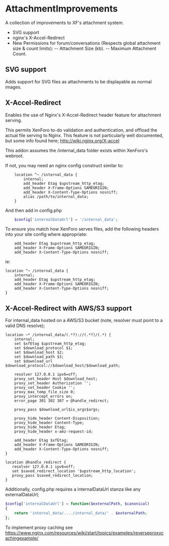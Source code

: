 # AttachmentImprovements

A collection of improvements to XF's attachment system.

- SVG support
- nginx's X-Accel-Redirect
- New Permissions for forum/conversations (Respects global attachment size & count limits):
-- Attachment Size (kb).
-- Maximum Attachment Count.

## SVG support

Adds support for SVG files as attachments to be displayable as normal images.

## X-Accel-Redirect

Enables the use of Nginx's X-Accel-Redirect header feature for attachment serving.

This permits XenForo to-do validation and authentication, and offload the actual file serving to Nginx. This feature is not particularly well documented, but some info found here; http://wiki.nginx.org/X-accel

This addon assumes the /internal_data folder exists within XenForo's webroot.

If not, you may need an nginx config construct similar to:
```
    location ^~ /internal_data {
        internal;
        add_header Etag $upstream_http_etag;
        add_header X-Frame-Options SAMEORIGIN;
        add_header X-Content-Type-Options nosniff;
        alias /path/to/internal_data;
    }
```  
And then add in config.php
```php
    $config['internalDataUrl'] = '/internal_data';
```  

To ensure you match how XenForo serves files, add the following headers into your site config where appropriate:
```
    add_header Etag $upstream_http_etag;
    add_header X-Frame-Options SAMEORIGIN;
    add_header X-Content-Type-Options nosniff;
```

ie:
```
location ^~ /internal_data {
    internal;
    add_header Etag $upstream_http_etag;
    add_header X-Frame-Options SAMEORIGIN;
    add_header X-Content-Type-Options nosniff;
}
```

## X-Accel-Redirect with AWS/S3 support

For internal_data hosted on a AWS/S3 bucket (note, resolver must point to a valid DNS resolve);

```
location ~* /internal_data/(.*?)://(.*?)/(.*) { 
    internal; 
    set $xfEtag $upstream_http_etag; 
    set $download_protocol $1; 
    set $download_host $2; 
    set $download_path $3; 
    set $download_url $download_protocol://$download_host/$download_path; 
 
    resolver 127.0.0.1 ipv6=off; 
    proxy_set_header Host $download_host; 
    proxy_set_header Authorization ''; 
    proxy_set_header Cookie ''; 
    proxy_max_temp_file_size 0; 
    proxy_intercept_errors on; 
    error_page 301 302 307 = @handle_redirect; 
 
    proxy_pass $download_url$is_args$args; 
 
    proxy_hide_header Content-Disposition; 
    proxy_hide_header Content-Type; 
    proxy_hide_header Etag; 
    proxy_hide_header x-amz-request-id; 
 
    add_header Etag $xfEtag; 
    add_header X-Frame-Options SAMEORIGIN; 
    add_header X-Content-Type-Options nosniff; 
} 

location @handle_redirect {
   resolver 127.0.0.1 ipv6=off;
   set $saved_redirect_location '$upstream_http_location';
   proxy_pass $saved_redirect_location;
}
```

Additionally, config.php requires a internalDataUrl stanza like any externalDataUrl;

```php
$config['internalDataUrl'] = function($externalPath, $canonical)
{
    return 'internal_data/..../internal_data/' . $externalPath;
};
```

To implement proxy caching see https://www.nginx.com/resources/wiki/start/topics/examples/reverseproxycachingexample/